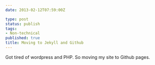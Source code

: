 ```yaml
---
date: 2013-02-12T07:59:00Z

type: post
status: publish
tags:
- Non-technical
published: true
title: Moving to Jekyll and Github
---
```


Got tired of wordpress and PHP. So moving my site to Github pages.